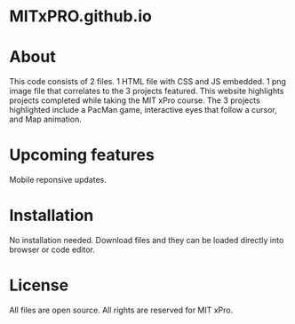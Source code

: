 # MITxPRO.github.io

# About
  This code consists of 2 files. 1 HTML file with CSS and JS embedded. 
  1 png image file that correlates to the 3 projects featured. This website highlights projects completed while taking 
  the MIT xPro course. The 3 projects highlighted include a PacMan game, interactive eyes that follow a cursor, and Map animation. 
  
# Upcoming features
  Mobile reponsive updates.

# Installation
  No installation needed. Download files and they can be loaded directly into browser or code editor. 

# License
  All files are open source.
  All rights are reserved for MIT xPro.
